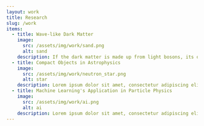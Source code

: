 ```yaml
---
layout: work
title: Research
slug: /work
items:
  - title: Wave-like Dark Matter
    image:
      src: /assets/img/work/sand.png
      alt: sand
    description: If the dark matter is made up from light bosons, its occupation number must be extremely large to yield the observed dark matter abundance. Thus bosonic dark matter, produced in the early universe, can behave as a classical field. It can be described by a matter wave with a macroscopic de Broglie wavelength and a frequency set by the mass of the bosons. If these bosons have very slight interactions with ordinary matter such as light, spins of nucleons and electrons, we may have a chance discovering them directly in the laboratory! Currently I am interested in designing tabletop experiments to look for axions - spin-0 particles that are good candidate for dark matter. 
  - title: Compact Objects in Astrophysics
    image:
      src: /assets/img/work/neutron_star.png
      alt: star
    description: Lorem ipsum dolor sit amet, consectetur adipiscing elit, sed do eiusmod tempor incididunt ut labore et dolore magna aliqua. Ut enim ad minim veniam, quis nostrud exercitation ullamco laboris nisi ut aliquip ex ea commodo consequat. Duis aute irure dolor in reprehenderit in voluptate velit esse cillum dolore eu fugiat nulla pariatur.
  - title: Machine Learning's Application in Particle Physics
    image:
      src: /assets/img/work/ai.png
      alt: ai
    description: Lorem ipsum dolor sit amet, consectetur adipiscing elit, sed do eiusmod tempor incididunt ut labore et dolore magna aliqua. Ut enim ad minim veniam, quis nostrud exercitation ullamco laboris nisi ut aliquip ex ea commodo consequat.
---
```


<!-- This is an example of a "Work" page, displaying your work, your interests, your projects. -->
<br />
<br />
